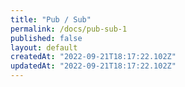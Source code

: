 ```yaml
---
title: "Pub / Sub"
permalink: /docs/pub-sub-1
published: false
layout: default
createdAt: "2022-09-21T18:17:22.102Z"
updatedAt: "2022-09-21T18:17:22.102Z"
---
```

